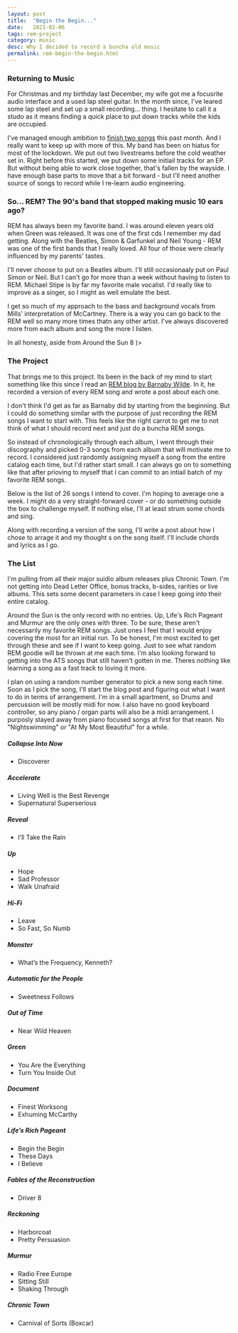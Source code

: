 ```yaml
---
layout: post
title:  "Begin the Begin..."
date:   2021-02-06
tags: rem-project
category: music
desc: Why I decided to record a buncha old music
permalink: rem-begin-the-begin.html
---
```


### Returning to Music
For Christmas and my birthday last December, my wife got me a focusrite audio interface and a used lap steel guitar. In the month since, I've leared some lap steel and set up a small recording... thing. I hesitate to call it a studo as it means finding a quick place to put down tracks while the kids are occupied.

I've managed enough ambition to [finish two songs](https://soundcloud.com/slatron/sets/home-recordings) this past month. And I really want to keep up with more of this. My band has been on hiatus for most of the lockdown. We put out two livestreams before the cold weather set in. Right before this started, we put down some initiail tracks for an EP. But without being able to work close together, that's fallen by the wayside. I have enough base parts to move that a bit forward - but I'll need another source of songs to record while I re-learn audio engineering.

### So... REM? The 90's band that stopped making music 10 ears ago?
REM has always been my favorite band. I was around eleven years old when Green was released. It was one of the first cds I remember my dad getting. Along with the Beatles, Simon & Garfunkel and Neil Young - REM was one of the first bands that I really loved. All four of those were clearly influenced by my parents' tastes.

I'll never choose to put on a Beatles album. I'll still occasionaaly put on Paul Simon or Neil. But I can't go for more than a week without having to listen to REM. Michael Stipe is by far my favorite male vocalist. I'd really like to improve as a singer, so I might as well emulate the best.

I get so much of my approach to the bass and background vocals from Mills' interpretation of McCartney. There is a way you can go back to the REM well so many more times thatn any other artist. I've always discovered more from each album and song the more I listen.

In all honesty, aside from Around the Sun 8 )>

### The Project
That brings me to this project. Its been in the back of my mind to start something like this since I read an [REM blog by Barnaby Wilde](http://remprojectblog.blogspot.com/2010/09/brief-introduction.html). In it, he recorded a version of every REM song and wrote a post about each one.

I don't think I'd get as far as Barnaby did by starting from the beginning. But I could do something similar with the purpose of just recording the REM songs I want to start with. This feels like the right carrot to get me to not think of what I should record next and just do a buncha REM songs.

So instead of chronologically through each album, I went through their discography and picked 0-3 songs from each album that will motivate me to record. I considered just randomly assigning myself a song from the entire catalog each time, but I'd rather start small. I can always go on to something like that after prioving to myself that I can commit to an intiail batch of my favorite REM songs.

Below is the list of 26 songs I intend to cover. I'm hoping to average one a week. I might do a very straight-forward cover - or do something outside the box to challenge myself. If nothing else, I'll at least strum some chords and sing.

Along with recording a version of the song, I'll write a post about how I chose to arrage it and my thought s on the song itself. I'll include chords and lyrics as I go.

### The List
I'm pulling from all their major suidio album releases plus Chronic Town. I'm not getting into Dead Letter Office, bonus tracks, b-sides, rarities or live albums. This sets some decent parameters in case I keep going into their entire catalog.

Around the Sun is the only record with no entries. Up, Life's Rich Pageant and Murmur are the only ones with three. To be sure, these aren't necessarily my favorite REM songs. Just ones I feel that I would enjoy covering the most for an initial run. To be honest, I'm most excited to get through these and see if I want to keep going. Just to see what random REM goodie will be thrown at me each time. I'm also looking forward to getting into the ATS songs that still haven't gotten in me. Theres nothing like learning a song as a fast track to loving it more.

I plan on using a random number generator to pick a new song each time. Soon as I pick the song, I'll start the blog post and figuring out what I want to do in terms of arrangement. I'm in a small apartment, so Drums and percussion will be mostly midi for now. I also have no good keyboard controller, so any piano / organ parts will also be a midi arrangement. I purposly stayed away from piano focused songs at first for that reaon. No "Nightswimming" or "At My Most Beautiful" for a while.

##### Collapse Into Now 
- Discoverer

##### Accelerate
- Living Well is the Best Revenge
- Supernatural Superserious

##### Reveal
- I’ll Take the Rain

##### Up
- Hope
- Sad Professor
- Walk Unafraid

##### Hi-Fi
- Leave
- So Fast, So Numb

##### Monster
- What’s the Frequency, Kenneth?

##### Automatic for the People
- Sweetness Follows

##### Out of Time
- Near Wild Heaven

##### Green
- You Are the Everything
- Turn You Inside Out

##### Document
- Finest Worksong
- Exhuming McCarthy

##### Life’s Rich Pageant
- Begin the Begin
- These Days
- I Believe

##### Fables of the Reconstruction
- Driver 8

##### Reckoning
- Harborcoat
- Pretty Persuasion

##### Murmur
- Radio Free Europe
- Sitting Still
- Shaking Through

##### Chronic Town
- Carnival of Sorts (Boxcar)